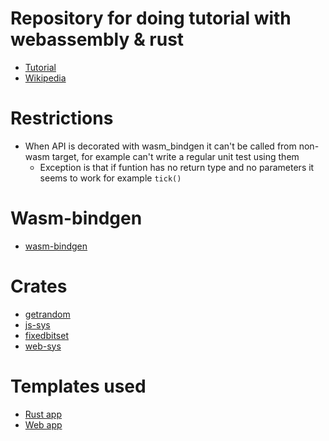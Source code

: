 # Repository for doing tutorial with webassembly & rust
- [Tutorial](https://rustwasm.github.io/docs/book/game-of-life/introduction.html)
- [Wikipedia](https://en.wikipedia.org/wiki/Conway%27s_Game_of_Life)

# Restrictions
- When API is decorated with wasm_bindgen it can't be called from non-wasm 
target, for example can't write a regular unit test using them
    - Exception is that if funtion has no return type and no parameters it seems to work for example `tick()`

# Wasm-bindgen
- [wasm-bindgen](https://rustwasm.github.io/wasm-bindgen/)

# Crates
- [getrandom](https://crates.io/crates/getrandom)
- [js-sys](https://crates.io/crates/js-sys)
- [fixedbitset](https://crates.io/crates/fixedbitset)
- [web-sys](https://crates.io/crates/web-sys)

# Templates used
- [Rust app](./Template-README.md)
- [Web app](./www/README.md)
